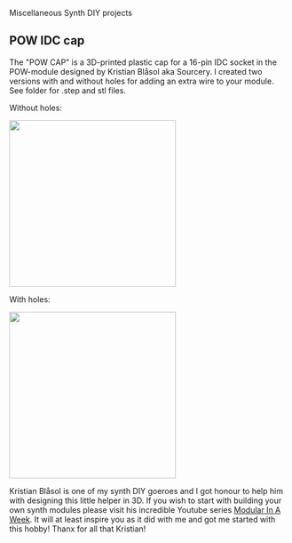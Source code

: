 Miscellaneous Synth DIY projects


## POW IDC cap
The "POW CAP" is a 3D-printed plastic cap for a 16-pin IDC socket in the POW-module designed by Kristian Blåsol aka Sourcery. I created two versions with and without holes for adding an extra wire to your module. See folder for .step and stl files.

Without holes:

<img src="https://raw.githubusercontent.com/PierreIsCoding/sdiy/main/misc/Pow_Cap/cap_1.PNG" width="300" />

With holes:

<img src="https://raw.githubusercontent.com/PierreIsCoding/sdiy/main/misc/Pow_Cap/cap_2.PNG" width="300" />

Kristian Blåsol is one of my synth DIY goeroes and I got honour to help him with designing this little helper in 3D. If you wish to start with building your own synth modules please visit his incredible Youtube series [Modular In A Week](https://www.youtube.com/watch?v=5DKU1m5_b_8&list=PLyE56WXw0_5Q5QGMEXWmskuhojKyRdA3T). It will at least inspire you as it did with me and got me started with this hobby! Thanx for all that Kristian!


